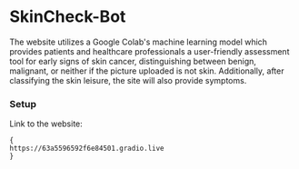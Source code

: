 # SkinCheck-Bot
The website utilizes a Google Colab's machine learning model which provides patients and healthcare professionals a user-friendly assessment tool for early signs of skin cancer, distinguishing between benign, malignant, or neither if the picture uploaded is not skin. Additionally, after classifying the skin leisure, the site will also provide symptoms.

### Setup
Link to the website:
  ```
{
  https://63a5596592f6e84501.gradio.live
}
``` 
